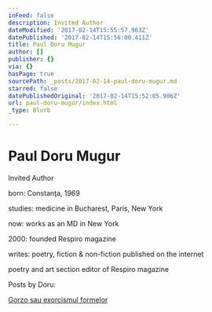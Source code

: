 ```yaml
---
inFeed: false
description: Invited Author
dateModified: '2017-02-14T15:55:57.963Z'
datePublished: '2017-02-14T15:56:00.411Z'
title: Paul Doru Mugur
author: []
publisher: {}
via: {}
hasPage: true
sourcePath: _posts/2017-02-14-paul-doru-mugur.md
starred: false
datePublishedOriginal: '2017-02-14T15:52:05.906Z'
url: paul-doru-mugur/index.html
_type: Blurb

---
```

# Paul Doru Mugur

Invited Author

born: Constanţa, 1969

studies: medicine in Bucharest, Paris, New York

now: works as an MD in New York

2000: founded Respiro magazine

writes: poetry, fiction & non-fiction published on the internet

poetry and art section editor of Respiro magazine

Posts by Doru:

[Gorzo sau exorcismul formelor][0]

[0]: http://arstler.com/gorzo-sau-exorcismul-formelor